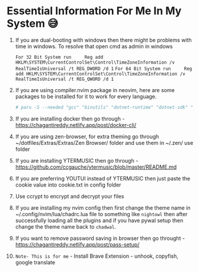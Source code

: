 # Essential Information For Me In My System 😅

1. If you are dual-booting with windows then there might be problems with time in windows. To resolve that open cmd as admin in windows
    
    ```For 32 Bit System run     Reg add HKLM\SYSTEM\CurrentControlSet\Control\TimeZoneInformation /v RealTimeIsUniversal /t REG_DWORD /d 1```
    ```For 64 Bit System run     Reg add HKLM\SYSTEM\CurrentControlSet\Control\TimeZoneInformation /v RealTimeIsUniversal /t REG_QWORD /d 1```

2. If you are using compiler.nvim package in neovim, here are some packages to be installed for it to work for every language. 

    ```bash
    # paru -S --needed "gcc" "binutils" "dotnet-runtime" "dotnet-sdk" "aspnet-runtime" "mono" "jdk-openjdk" "dart" "kotlin" "elixir" "npm" "nodejs" "typescript" "make" "go" "nasm" "r" "nuitka" "python" "ruby" "perl" "lua" "pyinstaller" "swift-language" "flutter-bin" "gcc-fortran" "fortran-fpm-bin"
    ```

3. If you are installing docker then go through - https://chagantireddy.netlify.app/post/docker-cli/

4. If you are using zen-browser, for extra theming go through ~/dotfiles/Extras/Extras/Zen Browser/ folder and use them in ~/.zen/ use folder

5. If you are installing YTERMUSIC then go through - https://github.com/ccgauche/ytermusic/blob/master/README.md

6. If you are preferring YOUTUI instead of YTERMUSIC then just paste the cookie value into cookie.txt in config folder

7. Use ccrypt to encrypt and decrypt your files

8. If you are installing my nvim config then first change the theme name in ~/.config/nvim/lua/chadrc.lua file to something like `nightowl` then after successfully loading all the plugins and if you have pywal setup then change the theme name back to `chadwal`.

9. If you want to remove password saving in browser then go throught - https://chagantireddy.netlify.app/post/pass-setup/

10. `Note- This is for me` - Install Brave Extension - unhook, copyfish, google translate
